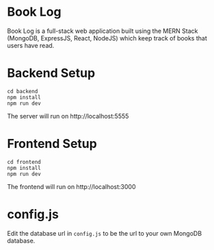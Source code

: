 # Book Log
Book Log is a full-stack web application built using the MERN Stack (MongoDB, ExpressJS, React, NodeJS) which keep track of books that users have read.

# Backend Setup
```
cd backend
npm install
npm run dev
```
The server will run on http://localhost:5555

# Frontend Setup
```
cd frontend
npm install
npm run dev
```
The frontend will run on http://localhost:3000

# config.js

Edit the database url in `config.js` to be the url to your own MongoDB database.
